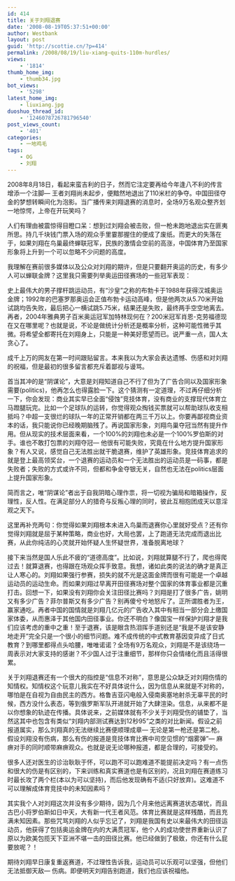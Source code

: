 ```yaml
---
id: 414
title: 关于刘翔退赛
date: '2008-08-19T05:37:51+00:00'
author: Westbank
layout: post
guid: 'http://scottie.cn/?p=414'
permalink: /2008/08/19/liu-xiang-quits-110m-hurdles/
views:
    - '1814'
thumb_home_img:
    - thumb34.jpg
bot_views:
    - '5298'
latest_home_img:
    - liuxiang.jpg
duoshuo_thread_id:
    - '1246078726781796540'
post_views_count:
    - '401'
categories:
    - 一地鸡毛
tags:
    - OG
    - 刘翔
---
```


2008年8月18日，看起来蛮吉利的日子，然而它注定要再给今年逢八不利的传言增添一个注脚— 王者刘翔尚未起步，便黯然地退出了110米栏的争夺。中国田径夺金的梦想转瞬间化为泡影。当广播传来刘翔退赛的消息时，全场9万名观众整齐划一地惊愕，上帝在开玩笑吗？

人们有理由被震惊得目瞪口呆：想到过刘翔会被击败，但一枪未跑地退出实在匪夷所思。持几千块钱门票入场的观众手里霎那握住的便成了废纸。而更大的失落在于，如果刘翔在鸟巢最终蝉联冠军，民族的激情会空前的高涨，中国体育乃至国家形象将上升到一个可以忽略不少问题的高度。

我理解在赛前很多媒体以及公众对刘翔的期许，但是只要翻开奥运的历史，有多少人可以蝉联金牌？这里我只需要列举奥运田径赛场的一些冠军表现：

史上最伟大的男子撑杆跳运动员，有“沙皇”之称的布勃卡于1988年获得汉城奥运金牌；1992年的巴塞罗那奥运会正值布勃卡运动高峰，但是他两次从5.70米开始试跳均告失败，最后把心一横试跳5.75米，结果还是失败，最终两手空空地离去。再者，2004年雅典男子百米奥运冠军加特林现何在？200米冠军肖恩-克劳福德现在又在哪里呢？也就是说，不论是做统计分析还是概率分析，这种可能性微乎其微。将希望全都寄托在刘翔身上，只能是一种美好愿望而已。说严重一点，国人太贪心了。

成千上万的网友在第一时间跟贴留言。本来我以为大家会表达遗憾、伤感和对刘翔的祝福，但是最初的很多留言都充斥着鄙视与谩骂。

首当其冲的是“阴谋论”，大意是刘翔知道自己不行了但为了广告合同以及国家形象需要(politics)，他再怎么也得露脸一下。这个猜测有一定道理，不过再仔细分析一下，你会发现：商业其实早已全面“侵蚀”竞技体育，没有商业的支撑现代体育立马蹬腿玩完。比如一个足球队的运转，你觉得观众掏钱买票就可以帮助球队收支相抵吗？中超一支很烂的球队一年的正常开销都在两三千万以上。你要再鄙视商业资本的话，我只能说你已经晚期脑残了。再说国家形象，刘翔鸟巢夺冠当然有提升作用。但从现实的技术层面来看，一个100%的刘翔也未必是一个100%罗伯斯的对手。谁也不敢打包票的刘翔夺冠— 他很有可能失败，究竟在什么地方提升国家形象？有人又说，感觉自己无法胜出就干脆退赛，维护了英雄形象。竞技体育追求的就是登上最高领奖台，一个退赛的运动员和一个无法胜出的运动员是一码事，都是失败者；失败的方式或许不同，但都和争金夺银无关，自然也无法在politics层面上提升国家形象。

简而言之，唯“阴谋论”者出于自我阴暗心理作祟，将一切视为骗局和暗箱操作，反理性，反人性。在满足部分人的猎奇与反叛心理的同时，彼此互相抱团成天以意淫观之天下。

这里再补充两句：你觉得如果刘翔根本未进入鸟巢而退赛你心里就好受点？还有你觉得刘翔就是屈于某种策略，商业也好，大局也罢，上了跑道无法完成而退出比赛，从此你纯洁的心灵就开始怀疑人生怀疑世界，准备脱离地球？

接下来当然是国人乐此不疲的“道德高度”。比如说，刘翔就算腿不行了，爬也得爬过去！就算退赛，也得跟在场观众挥手致意。我想，诸如此类的说法的确才是真正让人寒心的。刘翔如果强行参赛，损失的就不光是这面金牌而很有可能是一个卓越运动员的运动生命。而如果刘翔过早离开田径赛场对整个国家的体育事业都是沉重打击。回想一下，如果没有刘翔你会关注田径比赛吗？刘翔是打了很多广告，姚明又有多少广告？菲尔普斯又有多少广告？别再傻兮兮地怒斥了。正所谓胜者为王，赢家通吃。再者中国的国情就是刘翔几亿元的广告收入其中有相当一部分会上缴国家体委，从而惠泽于其他国内田径事业。你还不明白？像国宝一样保护刘翔才是我们应该考虑的重中之重！至于退赛，该是眼含热泪挥手道别还是“我是不是该安静地走开”完全只是一个很小的细节问题。难不成传统的中式教育基因变异成了日式教育？到哪里都得点头哈腰，唯唯诺诺？全场有9万名观众，刘翔是不是该绕场一周表示对大家支持的感谢？不少国人过于注重细节，那样你只会情绪化而且活得很累。

关于刘翔退赛还有一个很大的指控是“信息不对称”，意思是公众缺乏对刘翔伤情的知情权。知情权这个玩意儿我实在不好具体说什么，因为信息从来就是不对称的，哪怕是在自视为自由民主的西方。格鲁吉亚闪电般入侵南奥塞地射杀无辜平民的时候，西方没什么表态，等到俄罗斯军队开进就开始了大肆渲染。信息，从来都不是以你想象的轨迹在传播。具体说来，之前媒体就有不少关于刘翔受伤的铺垫了，当然这其中也包含有类似“刘翔内部测试赛达到12秒95”之类的对比新闻。假设之前报道属实，那么刘翔真的无法继续比赛便顺理成章— 无论是第一枪还是第二枪。假设刘翔没有伤病，那么有伤的报道是竞技体育比赛中司空见惯的“烟雾弹”— 麻痹对手的同时顺带麻痹观众。也就是说无论哪种报道，都是合理的，可接受的。

很多人还对医生的诊治耿耿于怀，可以跑不可以跑难道不能提前决定吗？有一点伤和很大的伤是有区别的，下来训练和真实赛道也是有区别的，况且刘翔在赛道练习时最长攻了两个栏(本以为可以坚持)，而后他发现确有不适(只好放弃)。这难道不可以理解成体育竞技中的未知因素吗？

其实我个人对刘翔这次并没有多少期待，因为几个月来他远离赛道状态堪忧，而且古巴小将罗伯斯如日中天，大有新一代王者风范。体育比赛就是这样残酷，而且充满未知因素。那些咒骂刘翔的人似乎忘记了，刘翔是我国有史以来最伟大的田径运动员，他获得了包括奥运金牌在内的大满贯冠军，他个人的成功使世界重新认识了原以为欧美包揽天下亚洲不堪一击的田径比赛。他已经做到了极致，你还有什么屁要放呢？！

期待刘翔早日康复重返赛道，不过理性告诉我，运动员可以乐观可以坚强，但他们无法抵御天敌— 伤病。即便明天刘翔告别跑道，我们也应该祝福他。